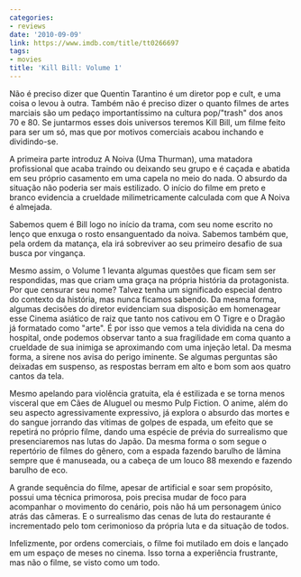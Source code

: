 ```yaml
---
categories:
- reviews
date: '2010-09-09'
link: https://www.imdb.com/title/tt0266697
tags:
- movies
title: 'Kill Bill: Volume 1'
---
```


Não é preciso dizer que Quentin Tarantino é um diretor pop e cult, e uma coisa o levou à outra. Também não é preciso dizer o quanto filmes de artes marciais são um pedaço importantíssimo na cultura pop/"trash" dos anos 70 e 80. Se juntarmos esses dois universos teremos Kill Bill, um filme feito para ser um só, mas que por motivos comerciais acabou inchando e dividindo-se.

A primeira parte introduz A Noiva (Uma Thurman), uma matadora profissional que acaba traindo ou deixando seu grupo e é caçada e abatida em seu próprio casamento em uma capela no meio do nada. O absurdo da situação não poderia ser mais estilizado. O início do filme em preto e branco evidencia a crueldade milimetricamente calculada com que A Noiva é almejada.

Sabemos quem é Bill logo no início da trama, com seu nome escrito no lenço que enxuga o rosto ensanguentado da noiva. Sabemos também que, pela ordem da matança, ela irá sobreviver ao seu primeiro desafio de sua busca por vingança.

Mesmo assim, o Volume 1 levanta algumas questões que ficam sem ser respondidas, mas que criam uma graça na própria história da protagonista. Por que censurar seu nome? Talvez tenha um significado especial dentro do contexto da história, mas nunca ficamos sabendo. Da mesma forma, algumas decisões do diretor evidenciam sua disposição em homenagear esse Cinema asiático de raiz que tanto nos cativou em O Tigre e o Dragão já formatado como "arte". É por isso que vemos a tela dividida na cena do hospital, onde podemos observar tanto a sua fragilidade em coma quanto a crueldade de sua inimiga se aproximando com uma injeção letal. Da mesma forma, a sirene nos avisa do perigo iminente. Se algumas perguntas são deixadas em suspenso, as respostas berram em alto e bom som aos quatro cantos da tela.

Mesmo apelando para violência gratuita, ela é estilizada e se torna menos visceral que em Cães de Aluguel ou mesmo Pulp Fiction. O anime, além do seu aspecto agressivamente expressivo, já explora o absurdo das mortes e do sangue jorrando das vítimas de golpes de espada, um efeito que se repetirá no próprio filme, dando uma espécie de prévia do surrealismo que presenciaremos nas lutas do Japão. Da mesma forma o som segue o repertório de filmes do gênero, com a espada fazendo barulho de lâmina sempre que é manuseada, ou a cabeça de um louco 88 mexendo e fazendo barulho de eco.

A grande sequência do filme, apesar de artificial e soar sem propósito, possui uma técnica primorosa, pois precisa mudar de foco para acompanhar o movimento do cenário, pois não há um personagem único atrás das câmeras. E o surrealismo das cenas de luta do restaurante é incrementado pelo tom cerimonioso da própria luta e da situação de todos.

Infelizmente, por ordens comerciais, o filme foi mutilado em dois e lançado em um espaço de meses no cinema. Isso torna a experiência frustrante, mas não o filme, se visto como um todo.